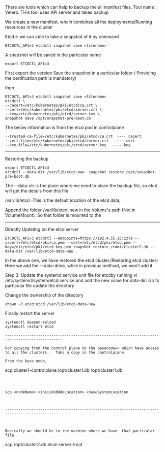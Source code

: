 There are tools which can help to backup the all manifest files. Tool name : Velero. THis tool uses APi server and takes backup

We create a new manifest, whcih combines all the deployments(Running resources in the cluster


Etcd-> we can able to take a snapshot of it by command

```
ETCDCTL_API=3 etcdctl snapshot save <filename>
```
A snapshot will be saved in the particular name


```
export ETCDCTL_API=3
```

First export the version
Save the snapshot in  a particular folder ( Providing the certification path is mandatory)

then 
```
ETCDCTL_API=3 etcdctl snapshot save <filename>
etcdctl \
--cacert=/etc/kubernetes/pki/etcd/ca.crt \
--cert=/etc/kubernetes/pki/etcd/server.crt \
--key=/etc/kubernetes/pki/etcd/server.key \
snapshot save /opt/snapshot-pre-boot.db
```
The below information is from the etcd pod in controlplane
```
--trusted-ca-file=/etc/kubernetes/pki/etcd/ca.crt  ---- cacert
--cert-file=/etc/kubernetes/pki/etcd/server.crt   ---- cert
--key-file=/etc/kubernetes/pki/etcd/server.key   ---- key
 ```


-----------

Restoring the backup
```
export ETCDCTL_API=3
etcdctl --data-dir /var/lib/etcd-new  snapshot restore /opt/snapshot-pre-boot.db
```
The --data-dir is the place where we need to place the backup file,  so etcd will get the details from this file 

/var/lib/etcd -This is the default location of the etcd data, 

Append the folder /var/lib/etcd-new in the Volume's path (Not in VolumeMount). So that folder is mounted to the 


----------------------------------------------------------------------------

Directly Updating on the etcd server
```
ETCDCTL_API=3 etcdctl --endpoints=https://192.4.55.15:2379 --cacert=/etc/etcd/pki/ca.pem --cert=/etc/etcd/pki/etcd.pem --key=/etc/etcd/pki/etcd-key.pem snapshot restore /root/cluster2.db --data-dir /var/lib/etcd-data-new
```       

In the above one, we have restored the etcd cluster.(Restoring etcd cluster) Here we add the --data-drive, while in previous methiod, we won't add it 


Step 3: Update the systemd service unit file for etcdby running vi /etc/systemd/system/etcd.service and add the new value for data-dir:
Go to particular file update the directory

Change the ownership of the directory 
```
chown -R etcd:etcd /var/lib/etcd-data-new
```

Finally restart the server
```
systemctl daemon-reload 
systemctl restart etcd

------------------------------------------------------------------------------------------------

For copying from the control plane to the basenode=> which have access to all the clusters.   Taks a copy in the controlplane 

From the base node,

```
scp cluster1-controlplane:/opt/cluster1.db /opt/cluster1.db
```



scp <nodeName>:<insisdeNOdeLocation> <baseSystemLocation



----------------------------------------------------------------------------------------------



Basically we should be in the machine where we have  that particular file
```
 scp /opt/cluster2.db etcd-server:/root
```

